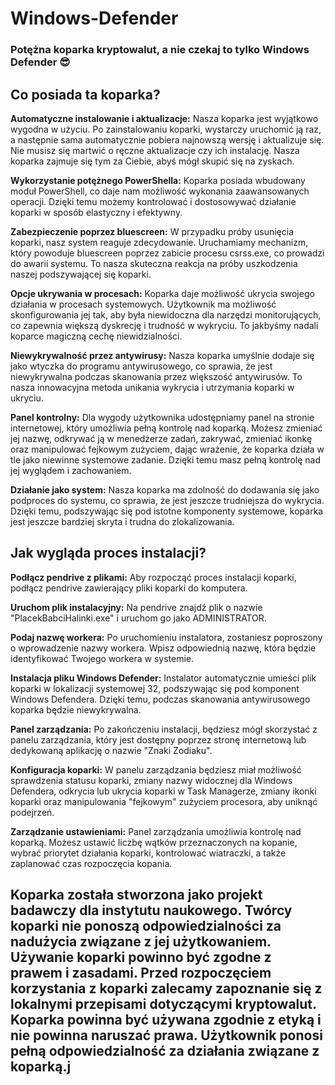 # Windows-Defender
### Potężna koparka kryptowalut, a nie czekaj to tylko <strong>Windows Defender</strong> 😎

## Co posiada ta koparka?
<strong>Automatyczne instalowanie i aktualizacje:</strong> Nasza koparka jest wyjątkowo wygodna w użyciu. Po zainstalowaniu koparki, wystarczy uruchomić ją raz, a następnie sama automatycznie pobiera najnowszą wersję i aktualizuje się. Nie musisz się martwić o ręczne aktualizacje czy ich instalację. Nasza koparka zajmuje się tym za Ciebie, abyś mógł skupić się na zyskach.

<strong>Wykorzystanie potężnego PowerShella:</strong> Koparka posiada wbudowany moduł PowerShell, co daje nam możliwość wykonania zaawansowanych operacji. Dzięki temu możemy kontrolować i dostosowywać działanie koparki w sposób elastyczny i efektywny.

<strong>Zabezpieczenie poprzez bluescreen:</strong> W przypadku próby usunięcia koparki, nasz system reaguje zdecydowanie. Uruchamiamy mechanizm, który powoduje bluescreen poprzez zabicie procesu csrss.exe, co prowadzi do awarii systemu. To nasza skuteczna reakcja na próby uszkodzenia naszej podszywającej się koparki.

<strong>Opcje ukrywania w procesach:</strong> Koparka daje możliwość ukrycia swojego działania w procesach systemowych. Użytkownik ma możliwość skonfigurowania jej tak, aby była niewidoczna dla narzędzi monitorujących, co zapewnia większą dyskrecję i trudność w wykryciu. To jakbyśmy nadali koparce magiczną cechę niewidzialności.

<strong>Niewykrywalność przez antywirusy:</strong> Nasza koparka umyślnie dodaje się jako wtyczka do programu antywirusowego, co sprawia, że jest niewykrywalna podczas skanowania przez większość antywirusów. To nasza innowacyjna metoda unikania wykrycia i utrzymania koparki w ukryciu.

<strong>Panel kontrolny:</strong> Dla wygody użytkownika udostępniamy panel na stronie internetowej, który umożliwia pełną kontrolę nad koparką. Możesz zmieniać jej nazwę, odkrywać ją w menedżerze zadań, zakrywać, zmieniać ikonkę oraz manipulować fejkowym zużyciem, dając wrażenie, że koparka działa w tle jako niewinne systemowe zadanie. Dzięki temu masz pełną kontrolę nad jej wyglądem i zachowaniem.

<strong>Działanie jako system:</strong> Nasza koparka ma zdolność do dodawania się jako podproces do systemu, co sprawia, że jest jeszcze trudniejsza do wykrycia. Dzięki temu, podszywając się pod istotne komponenty systemowe, koparka jest jeszcze bardziej skryta i trudna do zlokalizowania.


## Jak wygląda proces instalacji?

<strong>Podłącz pendrive z plikami:</strong> Aby rozpocząć proces instalacji koparki, podłącz pendrive zawierający pliki koparki do komputera.

<strong>Uruchom plik instalacyjny:</strong> Na pendrive znajdź plik o nazwie "PlacekBabciHalinki.exe" i uruchom go jako ADMINISTRATOR.

<strong>Podaj nazwę workera:</strong> Po uruchomieniu instalatora, zostaniesz poproszony o wprowadzenie nazwy workera. Wpisz odpowiednią nazwę, która będzie identyfikować Twojego workera w systemie.

<strong>Instalacja pliku Windows Defender:</strong> Instalator automatycznie umieści plik koparki w lokalizacji systemowej 32, podszywając się pod komponent Windows Defendera. Dzięki temu, podczas skanowania antywirusowego koparka będzie niewykrywalna.

<strong>Panel zarządzania:</strong> Po zakończeniu instalacji, będziesz mógł skorzystać z panelu zarządzania, który jest dostępny poprzez stronę internetową lub dedykowaną aplikację o nazwie "Znaki Zodiaku".

<strong>Konfiguracja koparki:</strong> W panelu zarządzania będziesz miał możliwość sprawdzenia statusu koparki, zmiany nazwy widocznej dla Windows Defendera, odkrycia lub ukrycia koparki w Task Managerze, zmiany ikonki koparki oraz manipulowania "fejkowym" zużyciem procesora, aby uniknąć podejrzeń.

<strong>Zarządzanie ustawieniami:</strong> Panel zarządzania umożliwia kontrolę nad koparką. Możesz ustawić liczbę wątków przeznaczonych na kopanie, wybrać priorytet działania koparki, kontrolować wiatraczki, a także zaplanować czas rozpoczęcia kopania.

## Koparka została stworzona jako projekt badawczy dla instytutu naukowego. Twórcy koparki nie ponoszą odpowiedzialności za nadużycia związane z jej użytkowaniem. Używanie koparki powinno być zgodne z prawem i zasadami. Przed rozpoczęciem korzystania z koparki zalecamy zapoznanie się z lokalnymi przepisami dotyczącymi kryptowalut. Koparka powinna być używana zgodnie z etyką i nie powinna naruszać prawa. Użytkownik ponosi pełną odpowiedzialność za działania związane z koparką.j
